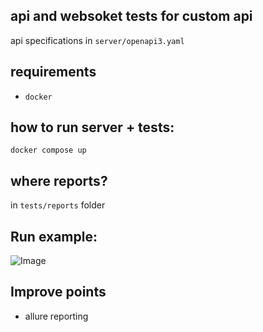 ## api and websoket tests for custom api
api specifications in `server/openapi3.yaml` <br>

## requirements
* `docker` <br>

## how to run server + tests:
`docker compose up`

## where reports?
in `tests/reports` folder

## Run example:
![Image](https://github.com/user-attachments/assets/677a84d8-6fc3-4a7d-a5ef-d57aa189a3fa)

## Improve points
* allure reporting